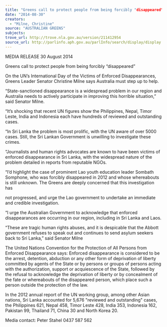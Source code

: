 ```yaml
---
title: "Greens call to protect people from being forcibly "disappeared""
date: "2014-08-30"
creators:
  - "Milne, Christine"
source: "AUSTRALIAN GREENS"
subjects:
trove_url: http://trove.nla.gov.au/version/211412954
source_url: http://parlinfo.aph.gov.au/parlInfo/search/display/display.w3p;query=Id%3A%22media/pressrel/3370665%22
---
```


 MEDIA RELEASE  30 August 2014 

  Greens call to protect people from being forcibly “disappeared”  

 On the UN’s International Day of the Victims of Enforced Disappearances, Greens Leader Senator  Christine Milne says Australia must step up to help.  

 “State-sanctioned disappearance is a widespread problem in our region and Australia needs to actively  participate in improving this horrible situation,” said Senator Milne.  

 “It’s shocking that recent UN figures show the Philippines, Nepal, Timor Leste, India and Indonesia  each have hundreds of reviewed and outstanding cases.  

 “In Sri Lanka the problem is most prolific, with the UN aware of over 5000 cases. Still, the Sri  Lankan Government is unwilling to investigate these crimes.  

 “Journalists and human rights advocates are known to have been victims of enforced disappearance in  Sri Lanka, with the widespread nature of the problem detailed in reports from reputable NGOs.  

 “I’d highlight the case of prominent Lao youth education leader Sombath Somphone, who was  forcibly disappeared in 2012 and whose whereabouts is still unknown. The Greens are deeply  concerned that this investigation has 

 not progressed, and urge the Lao government to undertake an immediate and credible investigation.  

 “I urge the Australian Government to acknowledge that enforced disappearances are occurring in our  region, including in Sri Lanka and Laos.  

 “These are tragic human rights abuses, and it is despicable that the Abbott government refuses to  speak out and continues to send asylum seekers back to Sri Lanka,” said Senator Milne  

 The United Nations Convention for the Protection of All Persons from Enforced Disappearance  says: Enforced disappearance is considered to be the arrest, detention, abduction or any other form of  deprivation of liberty committed by agents of the State or by persons or groups of persons acting with  the authorization, support or acquiescence of the State, followed by the refusal to acknowledge the  deprivation of liberty or by concealment of the fate or whereabouts of the disappeared person, which  place such a person outside the protection of the law.  

 In the 2012 annual report of the UN working group, among other Asian nations, Sri Lanka accounted  for 5,676 "reviewed and outstanding" cases, the Philippines 621, Nepal 458, Timor Leste 428, India  353, Indonesia 162, Pakistan 99, Thailand 71, China 30 and North Korea 20.   

 Media contact: Peter Stahel 0437 587 562 

 

 

